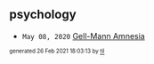 ## psychology


* <code>May 08, 2020</code> [Gell-Mann Amnesia](2020-05-08T09-08-00-gell-mann-amnesia.md)

<sup><sub>generated 26 Feb 2021 18:03:13 by <a href='https://github.com/senorprogrammer/til'>til</a></sub></sup>
